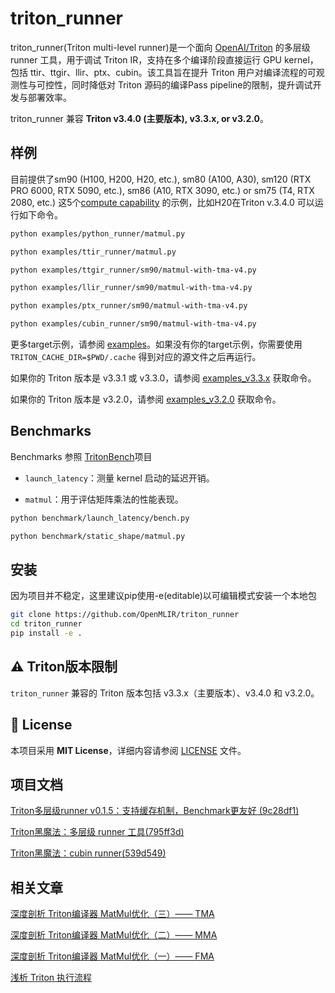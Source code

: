 # triton_runner

triton_runner(Triton multi-level runner)是一个面向 [OpenAI/Triton](https://github.com/triton-lang/triton) 的多层级 runner 工具，用于调试 Triton IR，支持在多个编译阶段直接运行 GPU kernel，包括 ttir、ttgir、llir、ptx、cubin。该工具旨在提升 Triton 用户对编译流程的可观测性与可控性，同时降低对 Triton 源码的编译Pass pipeline的限制，提升调试开发与部署效率。

triton_runner 兼容 **Triton v3.4.0 (主要版本), v3.3.x, or v3.2.0**。

## 样例

目前提供了sm90 (H100, H200, H20, etc.), sm80 (A100, A30), sm120 (RTX PRO 6000, RTX 5090, etc.), sm86 (A10, RTX 3090, etc.) or sm75 (T4, RTX 2080, etc.) 这5个[compute capability](https://developer.nvidia.com/cuda-gpus) 的示例，比如H20在Triton v.3.4.0 可以运行如下命令。

```bash
python examples/python_runner/matmul.py

python examples/ttir_runner/matmul.py

python examples/ttgir_runner/sm90/matmul-with-tma-v4.py

python examples/llir_runner/sm90/matmul-with-tma-v4.py

python examples/ptx_runner/sm90/matmul-with-tma-v4.py

python examples/cubin_runner/sm90/matmul-with-tma-v4.py
```

更多target示例，请参阅 [examples](./doc/examples_v3.4.0.md)。如果没有你的target示例，你需要使用`TRITON_CACHE_DIR=$PWD/.cache` 得到对应的源文件之后再运行。

如果你的 Triton 版本是 v3.3.1 或 v3.3.0，请参阅 [examples_v3.3.x](./doc/examples_v3.3.x.md) 获取命令。

如果你的 Triton 版本是 v3.2.0，请参阅 [examples_v3.2.0](./doc/examples_v3.2.0.md) 获取命令。

## Benchmarks

Benchmarks 参照 [TritonBench](https://github.com/pytorch-labs/tritonbench)项目

  - `launch_latency`：测量 kernel 启动的延迟开销。

  - `matmul`：用于评估矩阵乘法的性能表现。

```bash
python benchmark/launch_latency/bench.py

python benchmark/static_shape/matmul.py
```

## 安装

因为项目并不稳定，这里建议pip使用-e(editable)以可编辑模式安装一个本地包

```bash
git clone https://github.com/OpenMLIR/triton_runner
cd triton_runner
pip install -e .
```

## ⚠️ Triton版本限制

`triton_runner` 兼容的 Triton 版本包括 v3.3.x（主要版本）、v3.4.0 和 v3.2.0。

## 📄 License

本项目采用 **MIT License**，详细内容请参阅 [LICENSE](./LICENSE) 文件。

## 项目文档

[Triton多层级runner v0.1.5：支持缓存机制，Benchmark更友好 (9c28df1)](https://zhuanlan.zhihu.com/p/1931261279072396108)

[Triton黑魔法：多层级 runner 工具(795ff3d)](https://zhuanlan.zhihu.com/p/1927486699484717368)

[Triton黑魔法：cubin runner(539d549)](https://zhuanlan.zhihu.com/p/1925826891702576935)

## 相关文章

[深度剖析 Triton编译器 MatMul优化（三）—— TMA](https://zhuanlan.zhihu.com/p/1924011555437155686)

[深度剖析 Triton编译器 MatMul优化（二）—— MMA](https://zhuanlan.zhihu.com/p/1922921325296615496)

[深度剖析 Triton编译器 MatMul优化（一）—— FMA](https://zhuanlan.zhihu.com/p/1922542705797465957)

[浅析 Triton 执行流程](https://zhuanlan.zhihu.com/p/712640431)
